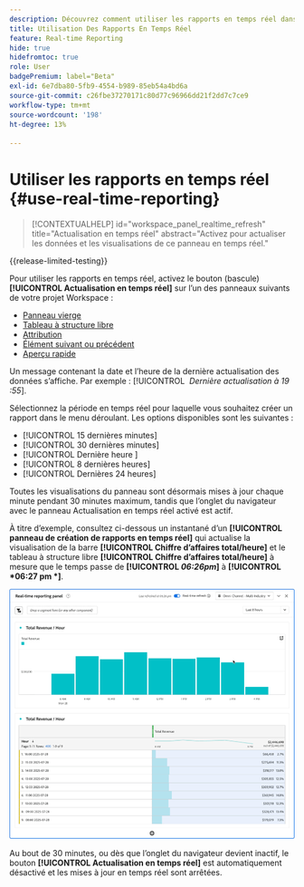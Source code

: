 ```yaml
---
description: Découvrez comment utiliser les rapports en temps réel dans Analysis Workspace.
title: Utilisation Des Rapports En Temps Réel
feature: Real-time Reporting
hide: true
hidefromtoc: true
role: User
badgePremium: label="Beta"
exl-id: 6e7dba80-5fb9-4554-b989-85eb54a4bd6a
source-git-commit: c26fbe37270171c80d77c96966dd21f2dd7c7ce9
workflow-type: tm+mt
source-wordcount: '198'
ht-degree: 13%

---
```


# Utiliser les rapports en temps réel {#use-real-time-reporting}

>[!CONTEXTUALHELP]
>id="workspace_panel_realtime_refresh"
>title="Actualisation en temps réel"
>abstract="Activez pour actualiser les données et les visualisations de ce panneau en temps réel."

{{release-limited-testing}}

Pour utiliser les rapports en temps réel, activez le bouton (bascule) **[!UICONTROL Actualisation en temps réel]** sur l’un des panneaux suivants de votre projet Workspace :

* [Panneau vierge](/help/analysis-workspace/c-panels/blank-panel.md)
* [Tableau à structure libre](/help/analysis-workspace/c-panels/freeform-panel.md)
* [Attribution](/help/analysis-workspace/c-panels/attribution.md)
* [Élément suivant ou précédent](/help/analysis-workspace/c-panels/next-previous.md)
* [Aperçu rapide](/help/analysis-workspace/c-panels/quickinsight.md)

Un message contenant la date et l’heure de la dernière actualisation des données s’affiche. Par exemple : [!UICONTROL &#x200B; *Dernière actualisation à 19 :55*].

Sélectionnez la période en temps réel pour laquelle vous souhaitez créer un rapport dans le menu déroulant. Les options disponibles sont les suivantes :

* [!UICONTROL 15 dernières minutes]
* [!UICONTROL 30 dernières minutes]
* [!UICONTROL Dernière heure &#x200B;]
* [!UICONTROL 8 dernières heures]
* [!UICONTROL Dernières 24 heures]

Toutes les visualisations du panneau sont désormais mises à jour chaque minute pendant 30 minutes maximum, tandis que l’onglet du navigateur avec le panneau Actualisation en temps réel activé est actif.

À titre d’exemple, consultez ci-dessous un instantané d’un **[!UICONTROL panneau de création de rapports en temps réel]** qui actualise la visualisation de la barre **[!UICONTROL Chiffre d’affaires total/heure]** et le tableau à structure libre **[!UICONTROL Chiffre d’affaires total/heure]** à mesure que le temps passe de **[!UICONTROL *06:26pm*]** à **[!UICONTROL *06:27 pm *]**.

![Actualisation en temps réel](assets/real-time-refresh.gif)

Au bout de 30 minutes, ou dès que l’onglet du navigateur devient inactif, le bouton **[!UICONTROL Actualisation en temps réel]** est automatiquement désactivé et les mises à jour en temps réel sont arrêtées.
